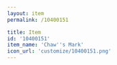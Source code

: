 ```yaml
---
layout: item
permalink: /10400151

title: Item
id: '10400151'
item_name: 'Chaw''s Mark'
icon_url: 'customize/10400151.png'
---
```

